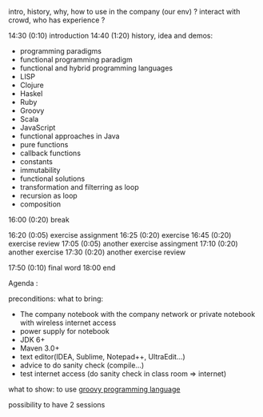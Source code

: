 intro, history, why, how to use in the company (our env) ? interact with crowd, who has experience ?

14:30 (0:10) introduction
14:40 (1:20) history, idea and demos:
- programming paradigms
- functional programming paradigm
- functional and hybrid programming languages
 - LISP
 - Clojure
 - Haskel
 - Ruby
 - Groovy
 - Scala
 - JavaScript
- functional approaches in Java
 - pure functions
 - callback functions
 - constants
 - immutability
- functional solutions
 - transformation and filterring as loop
 - recursion as loop
 - composition

16:00 (0:20) break

16:20 (0:05) exercise assignment
16:25 (0:20) exercise
16:45 (0:20) exercise review
17:05 (0:05) another exercise assingment
17:10 (0:20) another exercise
17:30 (0:20) another exercise review

17:50 (0:10) final word
18:00 end


Agenda :

preconditions:
what to bring:
- The company notebook with the company network or private notebook with wireless internet access
- power supply for notebook
- JDK 6+
- Maven 3.0+
- text editor(IDEA, Sublime, Notepad++, UltraEdit...)
- advice to do sanity check (compile...)
- test internet access (do sanity check in class room => internet)

what to show:
to use [groovy programming language](http://www.groovy-lang.org/)



possibility to have 2 sessions
